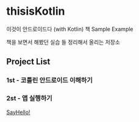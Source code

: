 # thisisKotlin
이것이 안드로이드다 (with Kotlin) 책 Sample Example

책을 보면서 해봤던 실습 들 정리해서 올리는 저장소

## Project List

### 1st - 코틀린 안드로이드 이해하기

### 2st - 앱 실행하기

[SayHello!](http://www.google.co.kr)

